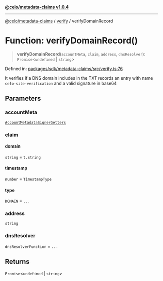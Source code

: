 [**@celo/metadata-claims v1.0.4**](../../README.md)

***

[@celo/metadata-claims](../../README.md) / [verify](../README.md) / verifyDomainRecord

# Function: verifyDomainRecord()

> **verifyDomainRecord**(`accountMeta`, `claim`, `address`, `dnsResolver`): `Promise`\<`undefined` \| `string`\>

Defined in: [packages/sdk/metadata-claims/src/verify.ts:76](https://github.com/celo-org/developer-tooling/blob/master/packages/sdk/metadata-claims/src/verify.ts#L76)

It verifies if a DNS domain includes in the TXT records an entry with name
`celo-site-verification` and a valid signature in base64

## Parameters

### accountMeta

[`AccountMetadataSignerGetters`](../../types/type-aliases/AccountMetadataSignerGetters.md)

### claim

#### domain

`string` = `t.string`

#### timestamp

`number` = `TimestampType`

#### type

[`DOMAIN`](../../types/enumerations/ClaimTypes.md#domain) = `...`

### address

`string`

### dnsResolver

`dnsResolverFunction` = `...`

## Returns

`Promise`\<`undefined` \| `string`\>
